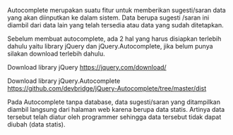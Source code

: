 Autocomplete merupakan suatu fitur untuk memberikan sugesti/saran data yang akan diinputkan ke dalam sistem. Data berupa sugesti /saran ini diambil dari data lain yang telah tersedia atau data yang sudah ditetapkan.

Sebelum membuat autocomplete, ada 2 hal yang harus disiapkan terlebih dahulu yaitu library jQuery dan jQuery.Autocomplete, jika belum punya silakan download terlebih dahulu.

Download library jQuery https://jquery.com/download/

Download library jQuery.Autocomplete https://github.com/devbridge/jQuery-Autocomplete/tree/master/dist

Pada Autocomplete tanpa database, data sugesti/saran yang ditampilkan diambil langsung dari halaman web karena berupa data statis. Artinya data tersebut telah diatur oleh programmer sehingga data tersebut tidak dapat diubah (data statis).
